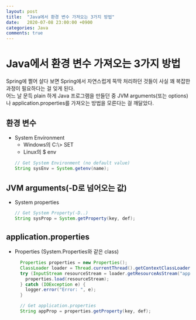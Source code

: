 ```yaml
---
layout: post
title:  "Java에서 환경 변수 가져오는 3가지 방법"
date:   2020-07-08 23:00:00 +0900
categories: Java
comments: true
---
```


# Java에서 환경 변수 가져오는 3가지 방법
Spring에 쩔어 살다 보면 Spring에서 자연스럽게 뚝딱 처리하던 것들이 사실 꽤 복잡한 과정이 필요하다는 걸 잊게 된다.  
어느 날 문득 plain 하게 Java 프로그램을 만들던 중 JVM arguments(또는 options)나 application.properties를 가져오는 방법을 모른다는 걸 깨달았다.  
  
## 환경 변수
* System Environment
  + Windows의 C:\\> SET
  + Linux의 $ env
  ~~~ java
  // Get System Environment (no default value)
  String sysEnv = System.getenv(name);
  ~~~

## JVM arguments(-D로 넘어오는 값)
* System properties
  ~~~ java
  // Get System Property(-D..)
  String sysProp = System.getProperty(key, def);
  ~~~

## application.properties
* Properties (System.Properties와 같은 class)
  ~~~ java
    Properties properties = new Properties();
    ClassLoader loader = Thread.currentThread().getContextClassLoader();
    try (InputStream resourceStream = loader.getResourceAsStream("application.properties")) {
      properties.load(resourceStream);
    } catch (IOException e) {
      logger.error("Error: ", e);
    }

    // Get application.properties
    String appProp = properties.getProperty(key, def);
  ~~~